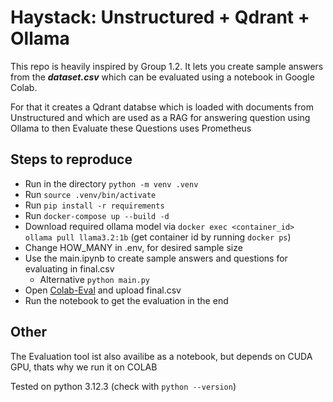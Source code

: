 # Haystack: Unstructured + Qdrant + Ollama

This repo is heavily inspired by Group 1.2. It lets you create sample answers from the ***dataset.csv*** which can be evaluated using a notebook in Google Colab.

For that it creates a Qdrant databse which is loaded with documents from Unstructured and which are used as a RAG for answering question using Ollama to then Evaluate these Questions uses Prometheus

## Steps to reproduce

- Run in the directory `python -m venv .venv`
- Run `source .venv/bin/activate`
- Run `pip install -r requirements`
- Run `docker-compose up --build -d`
- Download required ollama model via `docker exec <container_id> ollama pull llama3.2:1b` (get container id by running `docker ps`)
- Change HOW_MANY in .env, for  desired sample size
- Use the main.ipynb to create sample answers and questions for evaluating in final.csv
  - Alternative `python main.py`
- Open [Colab-Eval](https://colab.research.google.com/drive/13wrtX95EBizfnHE3PvGRENG_FolDwYep?usp=sharing) and upload final.csv
- Run the notebook to get the evaluation in the end

## Other
The Evaluation tool ist also availibe as a notebook, but depends on CUDA GPU, thats why we run it on COLAB

Tested on python 3.12.3 (check with `python --version`)
